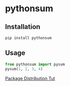 # pythonsum

## Installation

```shell
pip install pythonsum
```

## Usage

```python
from pythonsum import pysum
pysum(1, 2, 3, 4)
```

[Package Distribution Tut](https://packaging.python.org/tutorials/packaging-projects/)
